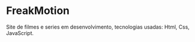 # FreakMotion
   Site de filmes e series em desenvolvimento, tecnologias usadas: Html, Css, JavaScript.
